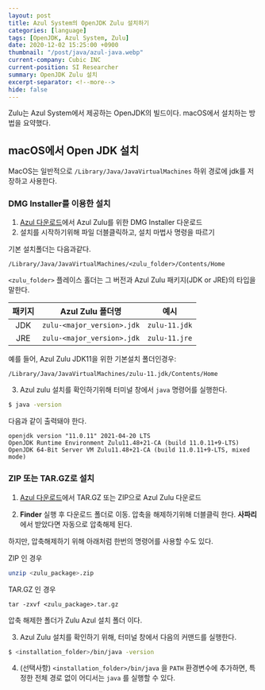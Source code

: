 ```yaml
---
layout: post
title: Azul System의 OpenJDK Zulu 설치하기
categories: [language]
tags: [OpenJDK, Azul System, Zulu]
date: 2020-12-02 15:25:00 +0900
thumbnail: "/post/java/azul-java.webp"
current-company: Cubic INC
current-position: SI Researcher
summary: OpenJDK Zulu 설치
excerpt-separator: <!--more-->
hide: false
---
```


Zulu는 Azul System에서 제공하는 OpenJDK의 빌드이다.
macOS에서 설치하는 방법을 요약했다.

<!--more-->

## macOS에서 Open JDK 설치

MacOS는 일반적으로 `/Library/Java/JavaVirtualMachines` 하위 경로에 jdk를 저장하고 사용한다.


### DMG Installer를 이용한 설치

1. [Azul 다운로드](https://www.azul.com/downloads/?os=macos&_gl=1*dkdl9*_ga*MTQ0NjY0MDg1OS4xNjg4NjM4NTAz*_ga_42DEGWGYD5*MTcwNjc5MTg0NC40LjEuMTcwNjc5MjMwNy4yOC4wLjA.#zulu)에서 Azul Zulu를 위한 DMG Installer 다운로드
2. 설치를 시작하기위해 파일 더블클릭하고, 설치 마법사 명령을 따르기

기본 설치폴더는 다음과같다.

```
/Library/Java/JavaVirtualMachines/<zulu_folder>/Contents/Home
```

   `<zulu_folder>` 플레이스 홀더는 그 버전과 Azul Zulu 패키지(JDK or JRE)의 타입을 말한다. 

| 패키지 |      Azul Zulu 폴더명      |     예시      |
| :----: | :------------------------: | :-----------: |
|  JDK   | `zulu-<major_version>.jdk` | `zulu-11.jdk` |
|  JRE   | `zulu-<major_version>.jdk` | `zulu-11.jre` |

예를 들어, Azul Zulu JDK11을 위한 기본설치 폴더인경우:

```
/Library/Java/JavaVirtualMachines/zulu-11.jdk/Contents/Home
```

3. Azul zulu 설치를 확인하기위해 터미널 창에서 `java` 명령어를 실행한다.

```bash
$ java -version
```

다음과 같이 출력돼야 한다.  

```
openjdk version "11.0.11" 2021-04-20 LTS
OpenJDK Runtime Environment Zulu11.48+21-CA (build 11.0.11+9-LTS)
OpenJDK 64-Bit Server VM Zulu11.48+21-CA (build 11.0.11+9-LTS, mixed mode)
```

### ZIP 또는 TAR.GZ로 설치

1. [Azul 다운로드](https://www.azul.com/downloads/?os=macos)에서 TAR.GZ 또는 ZIP으로 Azul Zulu 다운로드

2. **Finder** 실행 후 다운로드 폴더로 이동. 압축을 해제하기위해 더블클릭 한다. **사파리**에서 받았다면 자동으로 압축해제 된다.

하지만, 압축해제하기 위해 아래처럼 한번의 명령어를 사용할 수도 있다.

ZIP 인 경우

```bash
unzip <zulu_package>.zip
```

   TAR.GZ 인 경우

```
tar -zxvf <zulu_package>.tar.gz
```

압축 해제한 폴더가 Zulu Azul 설치 폴더 이다.

3. Azul Zulu 설치를 확인하기 위해, 터미널 창에서 다음의 커맨드를 실행한다.

```bash
$ <installation_folder>/bin/java -version
```

4. (선택사항) `<installation_folder>/bin/java` 을 `PATH` 환경변수에 추가하면, 특정한 전체 경로 없이 어디서는 `java` 를 실행할 수 있다.









